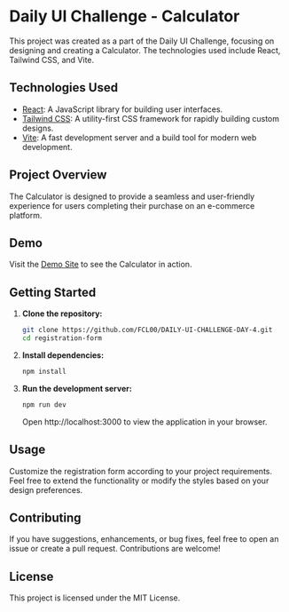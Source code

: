 # Daily UI Challenge - Calculator

This project was created as a part of the Daily UI Challenge, focusing on designing and creating a Calculator. The technologies used include React, Tailwind CSS, and Vite.

## Technologies Used

- [React](https://reactjs.org/): A JavaScript library for building user interfaces.
- [Tailwind CSS](https://tailwindcss.com/): A utility-first CSS framework for rapidly building custom designs.
- [Vite](https://vitejs.dev/): A fast development server and a build tool for modern web development.

## Project Overview

The Calculator is designed to provide a seamless and user-friendly experience for users completing their purchase on an e-commerce platform.

## Demo

Visit the [Demo Site](https://daily-ui-challenge-day-4.vercel.app) to see the Calculator in action.

## Getting Started

1. **Clone the repository:**

   ```bash
   git clone https://github.com/FCL00/DAILY-UI-CHALLENGE-DAY-4.git
   cd registration-form

   ```

2. **Install dependencies:**

   ```bash
   npm install

   ```

3. **Run the development server:**

   ```bash
   npm run dev

   ```

   Open http://localhost:3000 to view the application in your browser.

## Usage

Customize the registration form according to your project requirements. Feel free to extend the functionality or modify the styles based on your design preferences.

## Contributing

If you have suggestions, enhancements, or bug fixes, feel free to open an issue or create a pull request. Contributions are welcome!

## License

This project is licensed under the MIT License.
